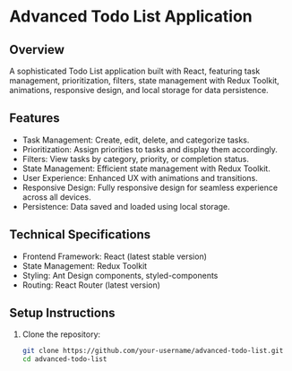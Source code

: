 # Advanced Todo List Application

## Overview
A sophisticated Todo List application built with React, featuring task management, prioritization, filters, state management with Redux Toolkit, animations, responsive design, and local storage for data persistence.

## Features
- Task Management: Create, edit, delete, and categorize tasks.
- Prioritization: Assign priorities to tasks and display them accordingly.
- Filters: View tasks by category, priority, or completion status.
- State Management: Efficient state management with Redux Toolkit.
- User Experience: Enhanced UX with animations and transitions.
- Responsive Design: Fully responsive design for seamless experience across all devices.
- Persistence: Data saved and loaded using local storage.

## Technical Specifications
- Frontend Framework: React (latest stable version)
- State Management: Redux Toolkit
- Styling: Ant Design components, styled-components
- Routing: React Router (latest version)

## Setup Instructions
1. Clone the repository:
   ```bash
   git clone https://github.com/your-username/advanced-todo-list.git
   cd advanced-todo-list
